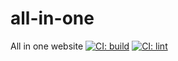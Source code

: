 # all-in-one
All in one website
[![CI: build](https://github.com/sinmineryt/all-in-one/actions/workflows/build.yml/badge.svg)](https://github.com/sinmineryt/all-in-one/actions/workflows/build.yml)
[![CI: lint](https://github.com/sinmineryt/all-in-one/actions/workflows/lint.yml/badge.svg)](https://github.com/sinmineryt/all-in-one/actions/workflows/lint.yml)